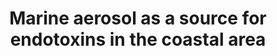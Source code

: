 ---
title: "Marine aerosol as a source for endotoxins in the coastal area"
authors: "Lang-Yona, N., Y. Lehahn, B. Herut, N. Burshtein, Y. Rudich"
journal: "Science of The Total Environment"
volume: "499"
pages: "311-318"
year: 2014
doi: "10.1016/j.scitotenv.2014.08.054"
url: "https://doi.org/10.1016/j.scitotenv.2014.08.054"
pdf: true
openAccess: false
abstract: ""
keywords: ["marine aerosol", "endotoxins", "coastal area", "air quality", "health impacts"]
featured: false
---
